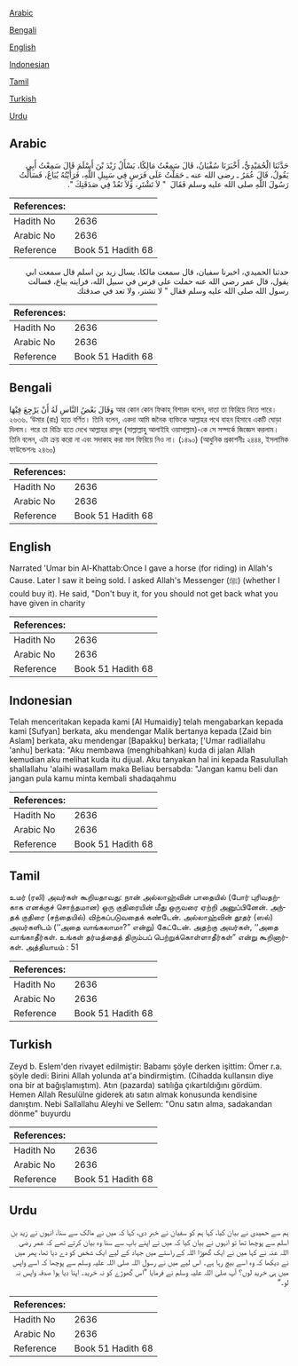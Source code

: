 [Arabic](#arabic)

[Bengali](#bengali)

[English](#english)

[Indonesian](#indonesian)

[Tamil](#tamil)

[Turkish](#turkish)

[Urdu](#urdu)

## Arabic


<div dir="rtl" lang="ar" style={{fontSize:'larger',backgroundColor:'#f8f9fa',padding:20}}>
حَدَّثَنَا الْحُمَيْدِيُّ، أَخْبَرَنَا سُفْيَانُ، قَالَ سَمِعْتُ مَالِكًا، يَسْأَلُ زَيْدَ بْنَ أَسْلَمَ قَالَ سَمِعْتُ أَبِي يَقُولُ، قَالَ عُمَرُ ـ رضى الله عنه ـ حَمَلْتُ عَلَى فَرَسٍ فِي سَبِيلِ اللَّهِ، فَرَأَيْتُهُ يُبَاعُ، فَسَأَلْتُ رَسُولَ اللَّهِ صلى الله عليه وسلم فَقَالَ ‏ "‏ لاَ تَشْتَرِ، وَلاَ تَعُدْ فِي صَدَقَتِكَ ‏"‏‏.‏
</div>
<div style={{backgroundColor:'#f8f9fa',padding:20, marginBottom: 10}}><table> <thead> <tr> <th>References:</th> <th></th> </tr> </thead> <tbody><tr><td>Hadith No</td><td>2636</td></tr><tr><td>Arabic No</td><td>2636</td></tr><tr><td>Reference</td><td>Book 51 Hadith 68</td></tr></tbody></table></div>


<div dir="rtl" lang="ar" style={{fontSize:'larger',backgroundColor:'#f8f9fa',padding:20}}>
حدثنا الحميدي، اخبرنا سفيان، قال سمعت مالكا، يسال زيد بن اسلم قال سمعت ابي يقول، قال عمر رضى الله عنه حملت على فرس في سبيل الله، فرايته يباع، فسالت رسول الله صلى الله عليه وسلم فقال " لا تشتر، ولا تعد في صدقتك
</div>
<div style={{backgroundColor:'#f8f9fa',padding:20, marginBottom: 10}}><table> <thead> <tr> <th>References:</th> <th></th> </tr> </thead> <tbody><tr><td>Hadith No</td><td>2636</td></tr><tr><td>Arabic No</td><td>2636</td></tr><tr><td>Reference</td><td>Book 51 Hadith 68</td></tr></tbody></table></div>

## Bengali


<div dir="ltr" lang="bn" style={{fontSize:'larger',backgroundColor:'#f8f9fa',padding:20}}>
وَقَالَ بَعْضُ النَّاسِ لَهُ أَنْ يَرْجِعَ فِيْهَا আর কোন কোন ফিকাহ্ বিশারদ বলেন, দাতা তা ফিরিয়ে নিতে পারে। ২৬৩৬. ‘উমার (রাঃ) হতে বর্ণিত। তিনি বলেন, একদা আমি জনৈক ব্যক্তিকে আল্লাহর পথে বাহন হিসাবে একটি ঘোড়া দিলাম। পরে তা বিক্রি হতে দেখে আল্লাহর রাসূল (সাল্লাল্লাহু আলাইহি ওয়াসাল্লাম)-কে সে সম্পর্কে জিজ্ঞেস করলাম। তিনি বলেন, এটা ক্রয় করো না এবং সদাকাহ করা মাল ফিরিয়ে নিও না। (১৪৯০) (আধুনিক প্রকাশনীঃ ২৪৪৪, ইসলামিক ফাউন্ডেশনঃ ২৪৬০)
</div>
<div style={{backgroundColor:'#f8f9fa',padding:20, marginBottom: 10}}><table> <thead> <tr> <th>References:</th> <th></th> </tr> </thead> <tbody><tr><td>Hadith No</td><td>2636</td></tr><tr><td>Arabic No</td><td>2636</td></tr><tr><td>Reference</td><td>Book 51 Hadith 68</td></tr></tbody></table></div>

## English


<div dir="ltr" lang="en" style={{fontSize:'larger',backgroundColor:'#f8f9fa',padding:20}}>
Narrated 'Umar bin Al-Khattab:Once I gave a horse (for riding) in Allah's Cause. Later I saw it being sold. I asked Allah's Messenger (ﷺ) (whether I could buy it). He said, "Don't buy it, for you should not get back what you have given in charity
</div>
<div style={{backgroundColor:'#f8f9fa',padding:20, marginBottom: 10}}><table> <thead> <tr> <th>References:</th> <th></th> </tr> </thead> <tbody><tr><td>Hadith No</td><td>2636</td></tr><tr><td>Arabic No</td><td>2636</td></tr><tr><td>Reference</td><td>Book 51 Hadith 68</td></tr></tbody></table></div>

## Indonesian


<div dir="ltr" lang="id" style={{fontSize:'larger',backgroundColor:'#f8f9fa',padding:20}}>
Telah menceritakan kepada kami [Al Humaidiy] telah mengabarkan kepada kami [Sufyan] berkata, aku mendengar Malik bertanya kepada [Zaid bin Aslam] berkata, aku mendengar [Bapakku] berkata; ['Umar radliallahu 'anhu] berkata: "Aku membawa (menghibahkan) kuda di jalan Allah kemudian aku melihat kuda itu dijual. Aku tanyakan hal ini kepada Rasulullah shallallahu 'alaihi wasallam maka Beliau bersabda: "Jangan kamu beli dan jangan pula kamu minta kembali shadaqahmu
</div>
<div style={{backgroundColor:'#f8f9fa',padding:20, marginBottom: 10}}><table> <thead> <tr> <th>References:</th> <th></th> </tr> </thead> <tbody><tr><td>Hadith No</td><td>2636</td></tr><tr><td>Arabic No</td><td>2636</td></tr><tr><td>Reference</td><td>Book 51 Hadith 68</td></tr></tbody></table></div>

## Tamil


<div dir="ltr" lang="ta" style={{fontSize:'larger',backgroundColor:'#f8f9fa',padding:20}}>
உமர் (ரலி) அவர்கள் கூறியதாவது: நான் அல்லாஹ்வின் பாதையில் (போர் புரிவதற்காக எனக்குச் சொந்தமான) ஒரு குதிரையின் மீது ஒருவரை ஏற்றி அனுப்பினேன். அந்தக் குதிரை (சந்தையில்) விற்கப்படுவதைக் கண்டேன். அல்லாஹ்வின் தூதர் (ஸல்) அவர்களிடம் (‘‘அதை வாங்கலாமா?” என்று) கேட்டேன். அதற்கு அவர்கள், ‘‘அதை வாங்காதீர்கள். உங்கள் தர்மத்தைத் திரும்பப் பெற்றுக்கொள்ளாதீர்கள்” என்று கூறினார்கள். அத்தியாயம் : 51
</div>
<div style={{backgroundColor:'#f8f9fa',padding:20, marginBottom: 10}}><table> <thead> <tr> <th>References:</th> <th></th> </tr> </thead> <tbody><tr><td>Hadith No</td><td>2636</td></tr><tr><td>Arabic No</td><td>2636</td></tr><tr><td>Reference</td><td>Book 51 Hadith 68</td></tr></tbody></table></div>

## Turkish


<div dir="ltr" lang="tr" style={{fontSize:'larger',backgroundColor:'#f8f9fa',padding:20}}>
Zeyd b. Eslem'den rivayet edilmiştir: Babamı şöyle derken işittim: Ömer r.a. şöyle dedi: Birini Allah yolunda at'a bindirmiştim. (Cihadda kullansın diye ona bir at bağışlamıştım). Atın (pazarda) satılığa çıkartıldığını gördüm. Hemen Allah Resulülne giderek atı satın almak konusunda kendisine danıştım. Nebi Sallallahu Aleyhi ve Sellem: "Onu satın alma, sadakandan dönme" buyurdu
</div>
<div style={{backgroundColor:'#f8f9fa',padding:20, marginBottom: 10}}><table> <thead> <tr> <th>References:</th> <th></th> </tr> </thead> <tbody><tr><td>Hadith No</td><td>2636</td></tr><tr><td>Arabic No</td><td>2636</td></tr><tr><td>Reference</td><td>Book 51 Hadith 68</td></tr></tbody></table></div>

## Urdu


<div dir="rtl" lang="ur" style={{fontSize:'larger',backgroundColor:'#f8f9fa',padding:20}}>
ہم سے حمیدی نے بیان کیا، کہا ہم کو سفیان نے خبر دی، کہا کہ میں نے مالک سے سنا، انہوں نے زید بن اسلم سے پوچھا تھا تو انہوں نے بیان کیا کہ میں نے اپنے باپ سے سنا وہ بیان کرتے تھے کہ عمر رضی اللہ عنہ نے کہا میں نے ایک گھوڑا اللہ کے راستے میں جہاد کے لیے ایک شخص کو دے دیا تھا، پھر میں نے دیکھا کہ وہ اسے بیچ رہا ہے۔ اس لیے میں نے رسول اللہ صلی اللہ علیہ وسلم سے پوچھا کہ اسے واپس میں ہی خرید لوں؟ آپ صلی اللہ علیہ وسلم نے فرمایا ”اس گھوڑے کو نہ خرید۔ اپنا دیا ہوا صدقہ واپس نہ لو۔“
</div>
<div style={{backgroundColor:'#f8f9fa',padding:20, marginBottom: 10}}><table> <thead> <tr> <th>References:</th> <th></th> </tr> </thead> <tbody><tr><td>Hadith No</td><td>2636</td></tr><tr><td>Arabic No</td><td>2636</td></tr><tr><td>Reference</td><td>Book 51 Hadith 68</td></tr></tbody></table></div>